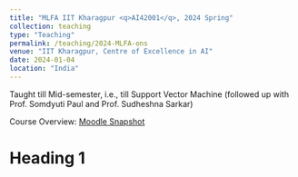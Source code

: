 ```yaml
---
title: "MLFA IIT Kharagpur <q>AI42001</q>, 2024 Spring"
collection: teaching
type: "Teaching"
permalink: /teaching/2024-MLFA-ons
venue: "IIT Kharagpur, Centre of Excellence in AI"
date: 2024-01-04
location: "India"
---
```

   Taught till Mid-semester, i.e., till Support Vector Machine (followed up with Prof. Somdyuti Paul and Prof. Sudheshna Sarkar) 
   
   Course Overview: <a href="../files/Teaching_MLFA_2024_spring_ons.pdf">Moodle Snapshot</a>

Heading 1
======
  
  
   

